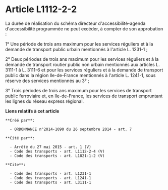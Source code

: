 # Article L1112-2-2

La durée de réalisation du schéma directeur d'accessibilité-agenda d'accessibilité programmée ne peut excéder, à compter de
son approbation : 

1° Une période de trois ans maximum pour les services réguliers et à la demande de transport public urbain mentionnés à
l'article L. 1231-1 ; 

2° Deux périodes de trois ans maximum pour les services réguliers et à la demande de transport routier public non urbain
mentionnés aux articles L. 3111-1 à L. 3111-6 et pour les services réguliers et à la demande de transport public dans la
région Ile-de-France mentionnés à l'article L. 1241-1, sous réserve des services mentionnés au 3° ; 

3° Trois périodes de trois ans maximum pour les services de transport public ferroviaire et, en Ile-de-France, les services
de transport empruntant les lignes du réseau express régional.

**Liens relatifs à cet article**

	**Créé par**:

	  - ORDONNANCE n°2014-1090 du 26 septembre 2014 - art. 7

	**Cité par**:

	  - Arrêté du 27 mai 2015 - art. 1 (V)
	  - Code des transports - art. L1112-2-4 (V)
	  - Code des transports - art. L1821-1-2 (V)

	**Cite**:

	  - Code des transports - art. L1231-1
	  - Code des transports - art. L1241-1
	  - Code des transports - art. L3111-1
